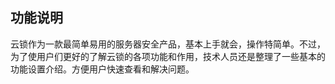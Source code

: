 ## 功能说明

云锁作为一款最简单易用的服务器安全产品，基本上手就会，操作特简单。不过，为了使用户们更好的了解云锁的各项功能和作用，技术人员还是整理了一些基本的功能设置介绍。方便用户快速查看和解决问题。